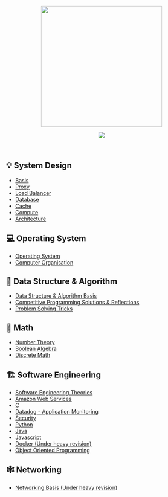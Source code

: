 <p align="center">
  <img align="center" width="320" src="https://github.com/xy-241/CS-Notes/assets/47915643/97eebd7c-cd9d-4e74-bcba-fef04f640edd" />


<div align="center">
    <a href="https://notes.yxy.ninja/"> <img src="https://badgen.net/badge/CS-Notes/Read%20Online/blue?icon=github"></a>
</div>
</p>


<br>

## 💡 System Design
- [Basis](https://notes.yxy.ninja/System-Design/)
- [Proxy](https://notes.yxy.ninja/System-Design/Proxy/)
- [Load Balancer](https://notes.yxy.ninja/System-Design/Load-Balancers/)
- [Database](https://notes.yxy.ninja/System-Design/Database/)
- [Cache](https://notes.yxy.ninja/System-Design/Cache/)
- [Compute](https://notes.yxy.ninja/Networking/Application-Layer/DNS/DNS)
- [Architecture](https://notes.yxy.ninja/System-Design/Architectures/)

## 💻 Operating System
- [Operating System](https://notes.yxy.ninja/tags/OS)
- [Computer Organisation](https://notes.yxy.ninja/tags/computer_organisation)

## 📝 Data Structure & Algorithm
- [Data Structure & Algorithm Basis](https://notes.yxy.ninja/tags/dsa)
- [Competitive Programming Solutions & Reflections](https://notes.yxy.ninja/tags/cp)
- [Problem Solving Tricks](https://notes.yxy.ninja/tags/problem_solving)

## 🧮 Math
- [Number Theory](https://notes.yxy.ninja/tags/number_theory)
- [Boolean Algebra](https://notes.yxy.ninja/tags/boolean_algebra)
- [Discrete Math](https://notes.yxy.ninja/tags/discrete_math)


## 🏗️ Software Engineering 
- [Software Engineering Theories](https://notes.yxy.ninja/tags/software_engineering)
- [Amazon Web Services](https://notes.yxy.ninja/tags/aws)
- [C](https://notes.yxy.ninja/tags/c)
- [Datadog - Application Monitoring](https://notes.yxy.ninja/tags/Datadog)
- [Security](https://notes.yxy.ninja/tags/security)
- [Python](https://notes.yxy.ninja/tags/python)
- [Java](https://notes.yxy.ninja/tags/java)
- [Javascript](https://notes.yxy.ninja/tags/js)
- [Docker (Under heavy revision)](https://notes.yxy.ninja/tags/docker)
- [Object Oriented Programming](https://notes.yxy.ninja/tags/OOP)



## 🕸️ Networking
- [Networking Basis (Under heavy revision)](https://notes.yxy.ninja/tags/networking)

